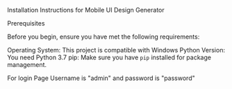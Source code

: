 Installation Instructions for Mobile UI Design Generator

Prerequisites

Before you begin, ensure you have met the following requirements:

Operating System: This project is compatible with Windows
Python Version: You need Python 3.7 
pip: Make sure you have `pip` installed for package management.

For login Page 
Username is "admin" and password is "password"

